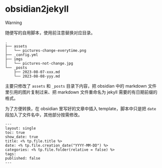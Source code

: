# obsidian2jekyll

> [!WARNING]  
> 随便写的自用脚本，使用前注意替换对应目录。

```
.
├── assets
│   └── pictures-change-everytime.png
├── _config.yml
├── imgs
│   └── pictures-not-change.jpg
└── _posts
    ├── 2023-08-07-xxx.md
    └── 2023-08-08-yyy.md
```

主要只修改了 `assets` 和 `_posts` 目录下内容，把 obsidian 中的 markdown 文件里引用的图片复制过来、把 markdown 文件重命名为 jekyll 需要的有日期前缀的格式。

为了方便转换，在 obsidian 里写好的文章中插入 template，脚本中只是把 `date` 段加入了文件名中，其他部分按需修改。

```
---
layout: single
toc: true
show_date: true
title: <% tp.file.title %>
date: <% tp.file.creation_date("YYYY-MM-DD") %>
categories: <% tp.file.folder(relative = false) %>
tags: 
published: false
---
```
